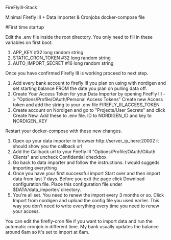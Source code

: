 FireFlyIII-Stack

Minimal Firefly III + Data Importer & Cronjobs docker-compose file

#First time startup

Edit the .env file inside the root directory.
You only need to fill in these variables on first boot.

1. APP_KEY #32 long random string
2. STATIC_CRON_TOKEN #32 long random string
3. AUTO_IMPORT_SECRET #16 long random string

Once you have confirmed Firefly III is working proceed to next step.

1. Add every bank account to firefly III you plan on using with nordigen and set starting balance FROM the date you plan on pulling data off.
3. Create Your Access Token for your Data Importer by opening FireFly III -> "Options/Profile/OAuth/Personal Access Tokens" Create new Access token and add the string to your .env file FIREFLY_III_ACCESS_TOKEN
5. Create account on Nordigen and go to "Projects/User Secrets" and click Create New. Add these to .env file. ID to NORDIGEN_ID and key to NORDIGEN_KEY

Restart your docker-compose with these new changes.

1. Open up your data importer in browser http://server_ip_here:20002 it should show you the callback url
2. Add the Callback url to your Firefly III "Options/Profile/OAuth/OAuth Clients" and uncheck Confidential checkbox
3. Go back to data importer and follow the instructions. I would suggeds importing everything
4. Once you have your first successful import Start over and then import data from last 7 days. Before you exit the page click Download configuration file. Place this configuration file under $DATA/data_importer/ directory.
5. You're all set. You need to renew the import every 3 months or so. Click Import from nordigen and upload the config file you used earlier. This way you don't need to write everything every time you need to renew your access.

You can edit the firefly-cron file if you want to import data and run the automatic cronjob in different time. My bank usually updates the balance around 6am so it's set to import at 6am.
